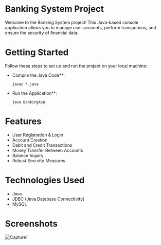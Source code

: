 # Banking System Project

Welcome to the Banking System project! This Java-based console application allows you to manage user accounts, perform transactions, and ensure the security of financial data.

# Getting Started

Follow these steps to set up and run the project on your local machine:
- Compile the Java Code**:

   ```shell
   javac *.java
- Run the Application**:

   ```shell
   java BankingApp

# Features
- User Registration & Login
- Account Creation
- Debit and Credit Transactions
- Money Transfer Between Accounts
- Balance Inquiry
- Robust Security Measures

# Technologies Used
- Java
- JDBC (Java Database Connectivity)
- MySQL

# Screenshots
![Capture1](https://github.com/niranjan-digraje/Bank-Management-System/assets/155544790/7b08c079-818d-4cff-aac8-deec9d07d1ff)



